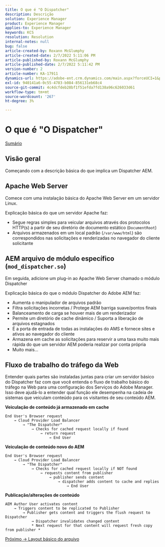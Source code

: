 ```yaml
---
title: O que é "O Dispatcher"
description: Descrição
solution: Experience Manager
product: Experience Manager
applies-to: Experience Manager
keywords: KCS
resolution: Resolution
internal-notes: null
bug: false
article-created-by: Roxann McGlumphy
article-created-date: 2/7/2022 5:11:06 PM
article-published-by: Roxann McGlumphy
article-published-date: 2/7/2022 5:11:42 PM
version-number: 2
article-number: KA-17911
dynamics-url: https://adobe-ent.crm.dynamics.com/main.aspx?forceUCI=1&pagetype=entityrecord&etn=knowledgearticle&id=35d146ef-3888-ec11-93b0-0022480837ff
exl-id: 940141a6-0c55-4783-b084-856131eb68c4
source-git-commit: 4c4dcfdeb28bf1f51efda7fd138a96c626033d61
workflow-type: tm+mt
source-wordcount: '267'
ht-degree: 3%

---
```



# O que é &quot;O Dispatcher&quot;

[Sumário](https://experienceleague.adobe.com/docs/experience-cloud-kcs/kbarticles/KA-17490.html)

## Visão geral

Começando com a descrição básica do que implica um Dispatcher AEM.

## Apache Web Server

Comece com uma instalação básica do Apache Web Server em um servidor Linux.

Explicação básica do que um servidor Apache faz:

- Segue regras simples para veicular arquivos através dos protocolos HTTP(s) a partir de seu diretório de documento estático (`DocumentRoot`)
- Arquivos armazenados em um local padrão (`/var/www/html`) são correspondidos nas solicitações e renderizadas no navegador do cliente solicitante




## AEM arquivo de módulo específico (`mod_dispatcher.so`)

Em seguida, adicione um plug-in ao Apache Web Server chamado o módulo Dispatcher

Explicação básica do que o módulo Dispatcher do Adobe AEM faz:

- Aumenta o manipulador de arquivos padrão
- Filtra solicitações incorretas / Protege AEM barriga suave/pontos finais
- Balanceamento de carga se houver mais de um renderizador
- Permite um diretório de cache dinâmico / Suporta a liberação de arquivos estagnados
- É a porta de entrada de todas as instalações do AMS e fornece sites e ativos ao navegador do cliente
- Armazena em cache as solicitações para reservir a uma taxa muito mais rápida do que um servidor AEM poderia realizar por conta própria
- Muito mais...

## Fluxo de trabalho do tráfego da Web

Entender quais partes são instaladas juntas para criar um servidor básico do Dispatcher faz com que você entenda o fluxo de trabalho básico do tráfego na Web para uma configuração dos Serviços do Adobe Manager.
Isso deve ajudá-lo a entender qual função ele desempenha na cadeia de sistemas que veiculam conteúdo para os visitantes de seu conteúdo AEM.

<b>Veiculação de conteúdo já armazenado em cache</b>

```
End User's Browser request 
    → Cloud Provider Load Balancer 
        → "The Dispatcher" 
            → Checks for cached request locally if found 
                → return request 
                    → End User
```

<b>Veiculação de conteúdo novo do AEM</b>

```
End User's Browser request 
    → Cloud Provider Load Balancer 
        → "The Dispatcher" 
            → Checks for cached request locally if NOT found 
                → requests content from publisher 
                    → publisher sends content 
                        → dispatcher adds content to cache and replies 
                            → End User
```

<b>Publicação/alterações de conteúdo</b>

```
AEM Author User activates content 
    → Triggers content to be replicated to Publisher 
        → Publisher gets content and triggers the flush request to Dispatcher 
            → Dispatcher invalidates changed content 
            * Next request for that content will request fresh copy from publisher *
```

[Próximo -> Layout básico do arquivo](https://experienceleague.adobe.com/docs/experience-cloud-kcs/kbarticles/KA-17502.html)